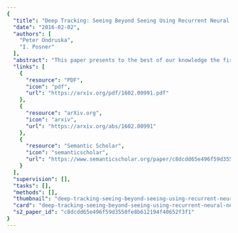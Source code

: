 ```yaml
---
{
  "title": "Deep Tracking: Seeing Beyond Seeing Using Recurrent Neural Networks",
  "date": "2016-02-02",
  "authors": [
    "Peter Ondruska",
    "I. Posner"
  ],
  "abstract": "This paper presents to the best of our knowledge the first end-to-end object tracking approach which directly maps from raw sensor input to object tracks in sensor space without requiring any feature engineering or system identification in the form of plant or sensor models. Specifically, our system accepts a stream of raw sensor data at one end and, in real-time, produces an estimate of the entire environment state at the output including even occluded objects. We achieve this by framing the problem as a deep learning task and exploit sequence models in the form of recurrent neural networks to learn a mapping from sensor measurements to object tracks. In particular, we propose a learning method based on a form of input dropout which allows learning in an unsupervised manner, only based on raw, occluded sensor data without access to ground-truth annotations. We demonstrate our approach using a synthetic dataset designed to mimic the task of tracking objects in 2D laser data -- as commonly encountered in robotics applications -- and show that it learns to track many dynamic objects despite occlusions and the presence of sensor noise.",
  "links": [
    {
      "resource": "PDF",
      "icon": "pdf",
      "url": "https://arxiv.org/pdf/1602.00991.pdf"
    },
    {
      "resource": "arXiv.org",
      "icon": "arxiv",
      "url": "https://arxiv.org/abs/1602.00991"
    },
    {
      "resource": "Semantic Scholar",
      "icon": "semanticscholar",
      "url": "https://www.semanticscholar.org/paper/c8dcdd65e496f59d3550fe8b612194f40652f3f1"
    }
  ],
  "supervision": [],
  "tasks": [],
  "methods": [],
  "thumbnail": "deep-tracking-seeing-beyond-seeing-using-recurrent-neural-networks-thumb.jpg",
  "card": "deep-tracking-seeing-beyond-seeing-using-recurrent-neural-networks-card.jpg",
  "s2_paper_id": "c8dcdd65e496f59d3550fe8b612194f40652f3f1"
}
---
```


